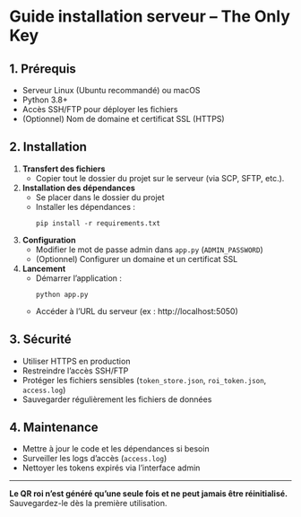 # Guide installation serveur – The Only Key

## 1. Prérequis
- Serveur Linux (Ubuntu recommandé) ou macOS
- Python 3.8+
- Accès SSH/FTP pour déployer les fichiers
- (Optionnel) Nom de domaine et certificat SSL (HTTPS)

## 2. Installation
1. **Transfert des fichiers**
   - Copier tout le dossier du projet sur le serveur (via SCP, SFTP, etc.).
2. **Installation des dépendances**
   - Se placer dans le dossier du projet
   - Installer les dépendances :
     ```
     pip install -r requirements.txt
     ```
3. **Configuration**
   - Modifier le mot de passe admin dans `app.py` (`ADMIN_PASSWORD`)
   - (Optionnel) Configurer un domaine et un certificat SSL
4. **Lancement**
   - Démarrer l’application :
     ```
     python app.py
     ```
   - Accéder à l’URL du serveur (ex : http://localhost:5050)

## 3. Sécurité
- Utiliser HTTPS en production
- Restreindre l’accès SSH/FTP
- Protéger les fichiers sensibles (`token_store.json`, `roi_token.json`, `access.log`)
- Sauvegarder régulièrement les fichiers de données

## 4. Maintenance
- Mettre à jour le code et les dépendances si besoin
- Surveiller les logs d’accès (`access.log`)
- Nettoyer les tokens expirés via l’interface admin

---

**Le QR roi n’est généré qu’une seule fois et ne peut jamais être réinitialisé.**
Sauvegardez-le dès la première utilisation.
